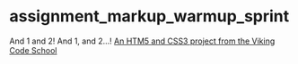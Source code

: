 assignment_markup_warmup_sprint
===============================

And 1 and 2!  And 1, and 2...!
[An HTM5 and CSS3 project from the Viking Code School](http://www.vikingcodeschool.com)

